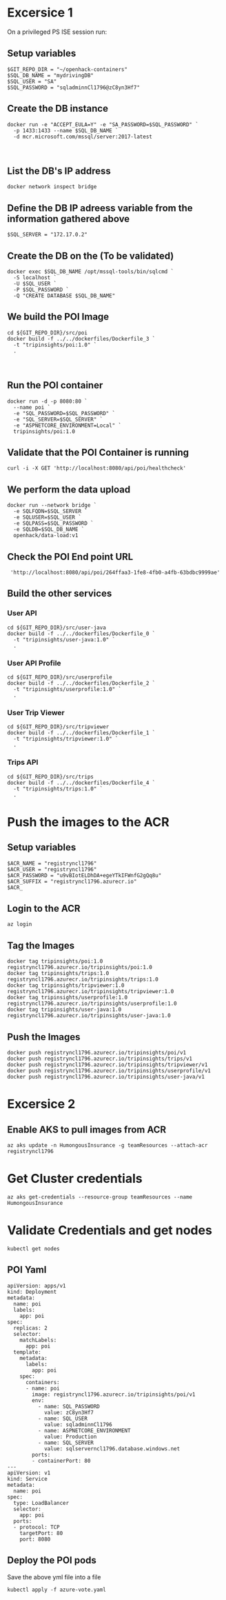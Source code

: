 # Excersice 1

On a privileged PS ISE session run:

## Setup variables
```
$GIT_REPO_DIR = "~/openhack-containers"
$SQL_DB_NAME = "mydrivingDB"
$SQL_USER = "SA"
$SQL_PASSWORD = "sqladminnCl1796@zC8yn3Hf7"
```

## Create the DB instance
```
docker run -e "ACCEPT_EULA=Y" -e "SA_PASSWORD=$SQL_PASSWORD" `
  -p 1433:1433 --name $SQL_DB_NAME `
  -d mcr.microsoft.com/mssql/server:2017-latest
```
​
## List the DB's IP address
```
docker network inspect bridge
```

## Define the DB IP adreess variable from the information gathered above
```
$SQL_SERVER = "172.17.0.2"
```

## Create the DB on the (To be validated)
```
docker exec $SQL_DB_NAME /opt/mssql-tools/bin/sqlcmd `
  -S localhost `
  -U $SQL_USER `
  -P $SQL_PASSWORD `
  -Q "CREATE DATABASE $SQL_DB_NAME"
```

## We build the POI Image
```
cd ${GIT_REPO_DIR}/src/poi
docker build -f ../../dockerfiles/Dockerfile_3 `
  -t "tripinsights/poi:1.0" `
  .
```
​
## Run the POI container
```
docker run -d -p 8080:80 `
  --name poi `
  -e "SQL_PASSWORD=$SQL_PASSWORD" `
  -e "SQL_SERVER=$SQL_SERVER" `
  -e "ASPNETCORE_ENVIRONMENT=Local" `
  tripinsights/poi:1.0
```

## Validate that the POI Container is running
```
curl -i -X GET 'http://localhost:8080/api/poi/healthcheck' 
```

## We perform the data upload
```
docker run --network bridge `
  -e SQLFQDN=$SQL_SERVER `
  -e SQLUSER=$SQL_USER `
  -e SQLPASS=$SQL_PASSWORD `
  -e SQLDB=$SQL_DB_NAME `
  openhack/data-load:v1
```

## Check the POI End point URL
```
 'http://localhost:8080/api/poi/264ffaa3-1fe8-4fb0-a4fb-63bdbc9999ae'
 ```

## Build the other services
### User API
```
cd ${GIT_REPO_DIR}/src/user-java
docker build -f ../../dockerfiles/Dockerfile_0 `
  -t "tripinsights/user-java:1.0" `
  .
```

### User API Profile
```
cd ${GIT_REPO_DIR}/src/userprofile
docker build -f ../../dockerfiles/Dockerfile_2 `
  -t "tripinsights/userprofile:1.0" `
  .
```

### User Trip Viewer
```
cd ${GIT_REPO_DIR}/src/tripviewer
docker build -f ../../dockerfiles/Dockerfile_1 `
  -t "tripinsights/tripviewer:1.0" `
  .
```

### Trips API
```
cd ${GIT_REPO_DIR}/src/trips
docker build -f ../../dockerfiles/Dockerfile_4 `
  -t "tripinsights/trips:1.0" `
  .
```

# Push the images to the ACR

## Setup variables
```
$ACR_NAME = "registryncl1796"
$ACR_USER = "registryncl1796"
$ACR_PASSWORD = "u9vBIotELDhDA+egeYTkIFWnfG2gQq8u"  
$ACR_SUFFIX = "registryncl1796.azurecr.io"
$ACR_
```


## Login to the ACR
```
az login
```

## Tag the Images
```
docker tag tripinsights/poi:1.0 registryncl1796.azurecr.io/tripinsights/poi:1.0
docker tag tripinsights/trips:1.0 registryncl1796.azurecr.io/tripinsights/trips:1.0
docker tag tripinsights/tripviewer:1.0 registryncl1796.azurecr.io/tripinsights/tripviewer:1.0
docker tag tripinsights/userprofile:1.0 registryncl1796.azurecr.io/tripinsights/userprofile:1.0
docker tag tripinsights/user-java:1.0 registryncl1796.azurecr.io/tripinsights/user-java:1.0
```

## Push the Images
```
docker push registryncl1796.azurecr.io/tripinsights/poi/v1
docker push registryncl1796.azurecr.io/tripinsights/trips/v1
docker push registryncl1796.azurecr.io/tripinsights/tripviewer/v1
docker push registryncl1796.azurecr.io/tripinsights/userprofile/v1
docker push registryncl1796.azurecr.io/tripinsights/user-java/v1
```

# Excersice 2
## Enable AKS to pull images from ACR

```
az aks update -n HumongousInsurance -g teamResources --attach-acr registryncl1796
```

# Get Cluster credentials
```
az aks get-credentials --resource-group teamResources --name HumongousInsurance
```

# Validate Credentials and get nodes
```
kubectl get nodes
```

## POI Yaml
```
apiVersion: apps/v1
kind: Deployment
metadata:
  name: poi
  labels:
    app: poi
spec:
  replicas: 2
  selector:
    matchLabels:
      app: poi
  template:
    metadata:
      labels:
        app: poi
    spec:
      containers:
      - name: poi
        image: registryncl1796.azurecr.io/tripinsights/poi/v1
        env:
          - name: SQL_PASSWORD
            value: zC8yn3Hf7
          - name: SQL_USER
            value: sqladminnCl1796
          - name: ASPNETCORE_ENVIRONMENT
            value: Production
          - name: SQL_SERVER
            value: sqlserverncl1796.database.windows.net
        ports:
        - containerPort: 80
---  
apiVersion: v1
kind: Service
metadata:
  name: poi
spec:
  type: LoadBalancer
  selector:
    app: poi
  ports:
  - protocol: TCP
    targetPort: 80
    port: 8080
```

## Deploy the POI pods
Save the above yml file into a file

```
kubectl apply -f azure-vote.yaml
```
